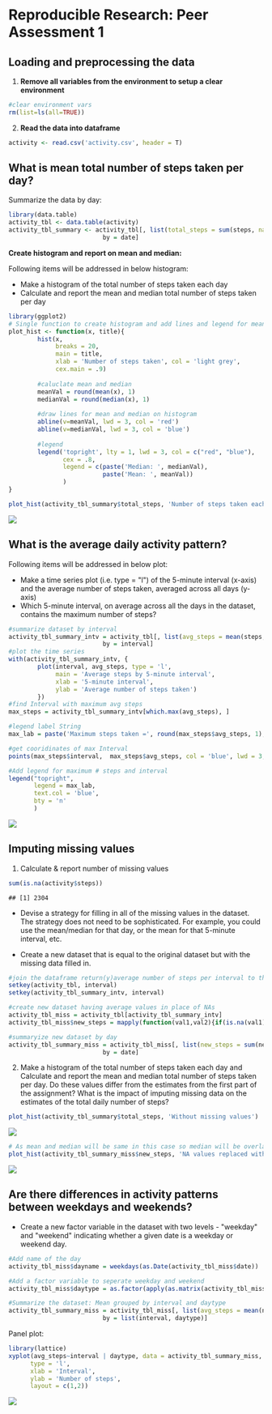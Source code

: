 # Reproducible Research: Peer Assessment 1


## Loading and preprocessing the data

1. **Remove all variables from the environment to setup a clear environment**

```r
#clear environment vars
rm(list=ls(all=TRUE)) 
```

2. **Read the data into dataframe**

```r
activity <- read.csv('activity.csv', header = T)
```

## What is mean total number of steps taken per day?

Summarize the data by day:


```r
library(data.table)
activity_tbl <- data.table(activity)
activity_tbl_summary <- activity_tbl[, list(total_steps = sum(steps, na.rm = T)), 
                          by = date]
```

**Create histogram and report on mean and median:**

Following items will be addressed in below histogram:

*  Make a histogram of the total number of steps taken each day
*  Calculate and report the mean and median total number of steps taken per day



```r
library(ggplot2)
# Single function to create histogram and add lines and legend for mean and median
plot_hist <- function(x, title){
        hist(x, 
             breaks = 20,
             main = title,
             xlab = 'Number of steps taken', col = 'light grey',
             cex.main = .9)
        
        #caluclate mean and median
        meanVal = round(mean(x), 1)
        medianVal = round(median(x), 1)
        
        #draw lines for mean and median on histogram
        abline(v=meanVal, lwd = 3, col = 'red')
        abline(v=medianVal, lwd = 3, col = 'blue')
        
        #legend
        legend('topright', lty = 1, lwd = 3, col = c("red", "blue"),
               cex = .8, 
               legend = c(paste('Median: ', medianVal),
                          paste('Mean: ', meanVal))
               )
}

plot_hist(activity_tbl_summary$total_steps, 'Number of steps taken each day')
```

![](PA1_template_files/figure-html/unnamed-chunk-3-1.png)<!-- -->

## What is the average daily activity pattern?

Following items will be addressed in below plot:

*  Make a time series plot (i.e. type = "l") of the 5-minute interval (x-axis) and the average number of steps taken, averaged across all days (y-axis)
*  Which 5-minute interval, on average across all the days in the dataset, contains the maximum number of steps?



```r
#summarize dataset by interval
activity_tbl_summary_intv = activity_tbl[, list(avg_steps = mean(steps, na.rm = T)), 
                          by = interval]
#plot the time series
with(activity_tbl_summary_intv, {
        plot(interval, avg_steps, type = 'l',
             main = 'Average steps by 5-minute interval',
             xlab = '5-minute interval',
             ylab = 'Average number of steps taken')
        })
#find Interval with maximum avg steps
max_steps = activity_tbl_summary_intv[which.max(avg_steps), ]

#legend label String
max_lab = paste('Maximum steps taken =', round(max_steps$avg_steps, 1), '\n @Time interval=', max_steps$interval, sep = '')

#get cooridinates of max Interval
points(max_steps$interval,  max_steps$avg_steps, col = 'blue', lwd = 3, pch = 19)

#Add legend for maximum # steps and interval
legend("topright",
       legend = max_lab,
       text.col = 'blue',
       bty = 'n'
       )
```

![](PA1_template_files/figure-html/unnamed-chunk-4-1.png)<!-- -->


## Imputing missing values
1. Calculate & report number of missing values

```r
sum(is.na(activity$steps))
```

```
## [1] 2304
```

* Devise a strategy for filling in all of the missing values in the dataset. The strategy does not need to be sophisticated. For example, you could use the mean/median for that day, or the mean for that 5-minute interval, etc.

* Create a new dataset that is equal to the original dataset but with the missing data filled in.

```r
#join the dataframe return(y)average number of steps per interval to the original dataset
setkey(activity_tbl, interval)
setkey(activity_tbl_summary_intv, interval)

#create new dataset having average values in place of NAs 
activity_tbl_miss = activity_tbl[activity_tbl_summary_intv]
activity_tbl_miss$new_steps = mapply(function(val1,val2){if(is.na(val1)) return(val2) else return(val1) },activity_tbl_miss$steps, activity_tbl_miss$avg_steps)

#summaryize new dataset by day
activity_tbl_summary_miss = activity_tbl_miss[, list(new_steps = sum(new_steps, na.rm = T)), 
                          by = date]
```

2.  Make a histogram of the total number of steps taken each day and Calculate and report the mean and median total number of steps taken per day. Do these values differ from the estimates from the first part of the assignment? What is the impact of imputing missing data on the estimates of the total daily number of steps?



```r
plot_hist(activity_tbl_summary$total_steps, 'Without missing values')
```

![](PA1_template_files/figure-html/unnamed-chunk-7-1.png)<!-- -->

```r
# As mean and median will be same in this case so median will be overlapped by mean line
plot_hist(activity_tbl_summary_miss$new_steps, 'NA values replaced with \n mean of intervals')
```

![](PA1_template_files/figure-html/unnamed-chunk-7-2.png)<!-- -->


## Are there differences in activity patterns between weekdays and weekends?

*  Create a new factor variable in the dataset with two levels - "weekday" and "weekend" indicating whether a given date is a weekday or weekend day.

```r
#Add name of the day
activity_tbl_miss$dayname = weekdays(as.Date(activity_tbl_miss$date))

#Add a factor variable to seperate weekday and weekend
activity_tbl_miss$daytype = as.factor(apply(as.matrix(activity_tbl_miss$dayname), 1, function(day){if(day %in% c('Saturday', 'Sunday')) return('Weekend') else return('Weekday')}))

#Summarize the dataset: Mean grouped by interval and daytype
activity_tbl_summary_miss = activity_tbl_miss[, list(avg_steps = mean(new_steps, na.rm = T)), 
                          by = list(interval, daytype)]
```

Panel plot:

```r
library(lattice)
xyplot(avg_steps~interval | daytype, data = activity_tbl_summary_miss,
      type = 'l',
      xlab = 'Interval',
      ylab = 'Number of steps',
      layout = c(1,2))
```

![](PA1_template_files/figure-html/unnamed-chunk-9-1.png)<!-- -->
